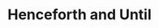 ---
title: "Henceforth and Until"
prev_doc: "/modality/fixed-point-operators"
topic_doc: "/modality"
---